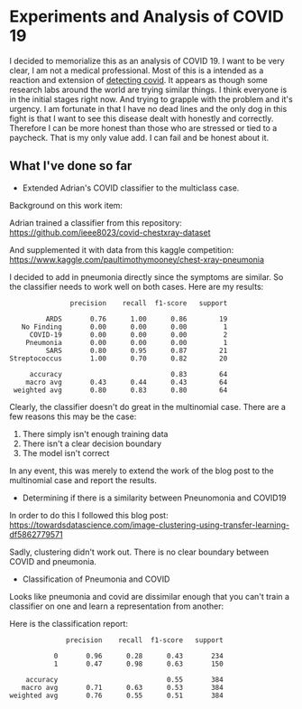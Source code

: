 # Experiments and Analysis of COVID 19

I decided to memorialize this as an analysis of COVID 19.  I want to be very clear, I am not a medical professional.  Most of this is a intended as a reaction and extension of [detecting covid](https://www.pyimagesearch.com/2020/03/16/detecting-covid-19-in-x-ray-images-with-keras-tensorflow-and-deep-learning/).  It appears as though some research labs around the world are trying similar things.  I think everyone is in the initial stages right now.  And trying to grapple with the problem and it's urgency.  I am fortunate in that I have no dead lines and the only dog in this fight is that I want to see this disease dealt with honestly and correctly.  Therefore I can be more honest than those who are stressed or tied to a paycheck.  That is my only value add.  I can fail and be honest about it.

## What I've done so far

* Extended Adrian's COVID classifier to the multiclass case.

Background on this work item:

Adrian trained a classifier from this repository: https://github.com/ieee8023/covid-chestxray-dataset

And supplemented it with data from this kaggle competition: https://www.kaggle.com/paultimothymooney/chest-xray-pneumonia

I decided to add in pneumonia directly since the symptoms are similar.  So the classifier needs to work well on both cases.  Here are my results:

```
               precision    recall  f1-score   support

         ARDS       0.76      1.00      0.86        19
   No Finding       0.00      0.00      0.00         1
     COVID-19       0.00      0.00      0.00         2
    Pneumonia       0.00      0.00      0.00         1
         SARS       0.80      0.95      0.87        21
Streptococcus       1.00      0.70      0.82        20

     accuracy                           0.83        64
    macro avg       0.43      0.44      0.43        64
 weighted avg       0.80      0.83      0.80        64
```

Clearly, the classifier doesn't do great in the multinomial case.  There are a few reasons this may be the case:

1. There simply isn't enough training data
2. There isn't a clear decision boundary
3. The model isn't correct


In any event, this was merely to extend the work of the blog post to the multinomial case and report the results.  

* Determining if there is a similarity between Pneunomonia and COVID19

In order to do this I followed this blog post: https://towardsdatascience.com/image-clustering-using-transfer-learning-df5862779571

Sadly, clustering didn't work out.  There is no clear boundary between COVID and pneumonia.  

* Classification of Pneumonia and COVID

Looks like pneumonia and covid are dissimilar enough that you can't train a classifier on one and learn a representation from another:

Here is the classification report:

```
              precision    recall  f1-score   support

           0       0.96      0.28      0.43       234
           1       0.47      0.98      0.63       150

    accuracy                           0.55       384
   macro avg       0.71      0.63      0.53       384
weighted avg       0.76      0.55      0.51       384
```
